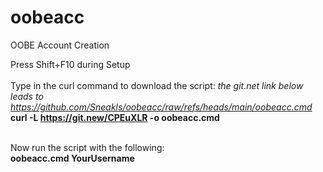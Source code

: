 # oobeacc
OOBE Account Creation<br />


Press Shift+F10 during Setup<br /><br />
Type in the curl command to download the script: <i>the git.net link below leads to https://github.com/Sneakls/oobeacc/raw/refs/heads/main/oobeacc.cmd</i><br />
<b>curl -L https://git.new/CPEuXLR -o oobeacc.cmd</b><br />

<br />
Now run the script with the following:<br />
<b>oobeacc.cmd YourUsername</b>
